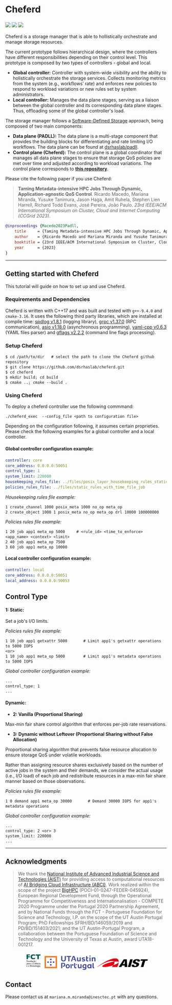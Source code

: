 # Cheferd

<h3 align="left">
  <!-- logo as of current commit -->
  <img src="https://img.shields.io/badge/C++-17-yellow.svg?style=flat&logo=c%2B%2B" />
  <img src="https://img.shields.io/badge/status-research%20prototype-green.svg" />
  <a href="https://opensource.org/licenses/BSD-3-Clause">
    <img src="https://img.shields.io/badge/license-BSD--3-blue.svg" />
  </a>
</h3>

Cheferd is a storage manager that is able to hollistically orchestrate and manage storage resources.

The current prototype follows hierarchical design, where the controllers have different responsibilities depending on their control level. This prototype is composed by two types of controllers - global and local.

* <b>Global controller:</b> Controller with system-wide visibility and the ability to holistically orchestrate the storage services. Collects monitoring metrics from the system (e.g., workflows’ rate) and enforces new policies to respond to workload variations or new rules set by system administrators.
* <b>Local controller:</b> Manages the data plane stages, serving as a liaison between the global controller and its corresponding data plane stages. Thus, offloading some of the global controller's load. 


The storage manager follows a [Software-Defined Storage](https://dl.acm.org/doi/10.1145/3385896?cid=99659535288) approach, being composed of two main components:
* <b>Data plane (PADLL):</b> The data plane is a multi-stage component that provides the building blocks for differentiating and rate limiting I/O workflows. The data plane can be found at [dsrhaslab/padll](https://github.com/dsrhaslab/padll).
* <b>Control plane (Cheferd):</b> The control plane is a global coordinator that manages all data plane stages to ensure that storage QoS policies are met over time and adjusted according to workload variations. The control plane corresponds to [**this repository**](https://github.com/dsrhaslab/cheferd).

Please cite the following paper if you use Cheferd:

>**Taming Metadata-intensive HPC Jobs Through Dynamic, Application-agnostic QoS Control**.
Ricardo Macedo, Mariana Miranda, Yusuke Tanimura, Jason Haga, Amit Ruhela, Stephen Lien Harrell, Richard Todd Evans, José Pereira, João Paulo.
*23rd IEEE/ACM International Symposium on Cluster, Cloud and Internet Computing (CCGrid 2023)*.

```bibtex
@inproceedings {Macedo2023Padll,
    title     = {Taming Metadata-intensive HPC Jobs Through Dynamic, Application-agnostic QoS Control},
    author    = {Ricardo Macedo and Mariana Miranda and Yusuke Tanimura and Jason Haga and Amit Ruhela and Stephen Lien Harrell and Richard Todd Evans and Jos{\'e} Pereira and Jo{\~a}o Paulo},
    booktitle = {23rd IEEE/ACM International Symposium on Cluster, Cloud and Internet Computing},
    year      = {2023}
}
```

***

## Getting started with Cheferd
 
This tutorial will guide on how to set up and use Cheferd.

### Requirements and Dependencies
Cheferd is written with C++17 and was built and tested with `g++-9.4.0` and `cmake-3.16`.
It uses the following third party libraries, which are installed at compile time: [spdlog v1.8.1](https://github.com/gabime/spdlog) (logging library), [grpc v1.37.0](https://github.com/grpc/grpc) (RPC communication), [asio v1.18.0](https://github.com/chriskohlhoff/asio) (asynchronous programming), [yaml-cpp v0.6.3](https://github.com/jbeder/yaml-cpp) (YAML files parser) and [gflags v2.2.2](https://github.com/gflags/gflags) (command line flags processing).

### Setup Cheferd

```shell
$ cd /path/to/dir   # select the path to clone the Cheferd github repository
$ git clone https://github.com/dsrhaslab/cheferd.git
$ cd cheferd
$ mkdir build; cd build
$ cmake ..; cmake --build .
```

### Using Cheferd 

To deploy a cheferd controller use the following commmand:

```shell
./cheferd_exec  --config_file <path to configuration file>
```
Depending on the configuration following, it assumes certain proprieties. 
Please check the following examples for a global controller and a local controller.

#### Global controller configuration example:
```yaml
controller: core                                                            # Type of controller (core or local)
core_address: 0.0.0.0:50051                                                 # Global controller address
control_type: 1                                                             # Type of control (1-STATIC, 2-DYNAMIC_VANILLA, 3-DYNAMIC_LEFTOVER)
system_limit: 220000                                                        # Setup a storage system limit 
housekeeping_rules_file: ../files/posix_layer_housekeeping_rules_static_op  # Path to housekeeping rules to be implemented
policies_rules_file: ../files/static_rules_with_time_file_job               # Path to policies rules file to be enforced
```

*Housekeeping rules file example:*
```shell
1 create_channel 1000 posix_meta 1000 no_op meta_op
2 create_object 1000 1 posix_meta no_op meta_op drl 10000 100000000
```

*Policies rules file example:*
```shell
1 20 job app1 meta_op 5000     # <rule_id> <time_to_enforce> <app_name> <context> <limit>
2 40 job app1 meta_op 7500                   
3 60 job app1 meta_op 10000
```

#### Local controller configuration example:
```yaml
controller: local                                                           # Type of controller (core or local)
core_address: 0.0.0.0:50051                                                 # Global controller address
local_address: 0.0.0.0:50053                                                # Local controller address
```


## Control Type

#### 1: Static:
Set a job's I/O limits. 

*Policies rules file example:*
```shell
1 10 job app1 getxattr 5000       # Limit app1's getxattr operations to 5000 IOPS
<or>
1 10 job app1 meta_op 5000        # Limit app1's metadata operations to 5000 IOPS
```

*Global controller configuration example:*
```shell
...
control_type: 1
...
```


#### Dynamic:

* <b> 2: Vanilla (Proportional Sharing) </b>

Max-min fair share control algorithm that enforces per-job rate reservations. 


* <b> 3: Dynamic without Leftover (Proportional Sharing without False Allocation) </b>

Proportional sharing algorithm that prevents false resource allocation to ensure storage QoS under volatile workloads.

Rather than assigning resource shares exclusively based on the number of active jobs in the system and their demands, we consider the actual usage (i.e., I/O load) of each job and redistribute resources in a max-min fair share manner based on those observations.

*Policies rules file example:*
```shell
1 0 demand app1 meta_op 30000       # Demand 30000 IOPS for app1's metadata operations
```

*Global controller configuration example:*
```shell
...
control_type: 2 <or> 3
system_limit: 220000 
...
```

***

## Acknowledgments
>We thank the [National Institute of Advanced Industrial Science and Technologies (AIST)](https://www.aist.go.jp/index_en.html)
for providing access to computational resources of [AI Bridging Cloud Infrastructure (ABCI)](https://abci.ai/).
>Work realized within the scope of the project [BigHPC](https://bighpc.wavecom.pt)
(POCI-01-0247-FEDER-045924), European Regional Development Fund, through the Operational Programme for Competitiveness and 
Internationalisation - COMPETE 2020 Programme under the Portugal 2020 Partnership Agreement, and by National Funds through the 
FCT - Portuguese Foundation for Science and Technology, I.P. on the scope of the UT Austin Portugal Program; PhD Fellowships 
SFRH/BD/146059/2019 and PD/BD/151403/2021; and the UT Austin-Portugal Program, a collaboration between the Portuguese Foundation 
of Science and Technology and the University of Texas at Austin, award UTA18-001217.

<p align="center">
    <img src=".media/main_page/fct-logo.png" width="60">
    <img src=".media/main_page/utaustin-portugal-logo.png" width="160">
    <img src=".media/main_page/aist-logo.gif" width="160">
</p>


## Contact
Please contact us at `mariana.m.miranda@inesctec.pt` with any questions.

